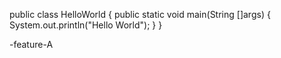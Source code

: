 
public class HelloWorld {
    public static void main(String []args) {
       System.out.println("Hello World");
    }
}
 

-feature-A